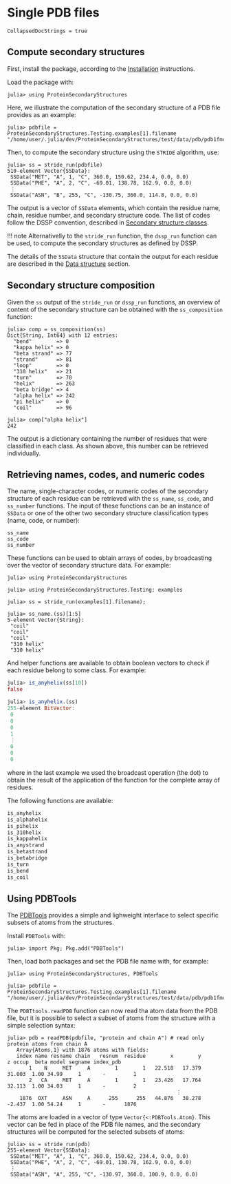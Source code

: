 # Single PDB files

```@meta
CollapsedDocStrings = true
```

## Compute secondary structures

First, install the package, according to the [Installation](@ref) instructions.

Load the package with:
```julia-repl
julia> using ProteinSecondaryStructures
```

Here, we illustrate the computation of the secondary structure of a PDB file provides
as an example:
```julia-repl
julia> pdbfile = ProteinSecondaryStructures.Testing.examples[1].filename
"/home/user/.julia/dev/ProteinSecondaryStructures/test/data/pdb/pdb1fmc.pdb"
```

Then, to compute the secondary structure using the `STRIDE` algorithm, use:
```julia-repl
julia> ss = stride_run(pdbfile)
510-element Vector{SSData}:
 SSData("MET", "A", 1, "C", 360.0, 150.62, 234.4, 0.0, 0.0)
 SSData("PHE", "A", 2, "C", -69.01, 138.78, 162.9, 0.0, 0.0)
 ⋮
 SSData("ASN", "B", 255, "C", -130.75, 360.0, 114.8, 0.0, 0.0)
```

The output is a vector of `SSData` elements, which contain the residue name, 
chain, residue number, and secondary structure code. The list of codes follow
the DSSP convention, described in [Secondary structure classes](@ref).

!!! note 
    Alternativelly to the `stride_run` function, the `dssp_run` function can be used, to compute the secondary structures as defined by DSSP.

The details of the `SSData` structure that contain the output for each residue are described in the [Data structure](@ref) section.

## Secondary structure composition

Given the `ss` output of the `stride_run` or `dssp_run` functions, an overview of content of the secondary structure can be obtained with the
`ss_composition` function:

```julia-repl
julia> comp = ss_composition(ss)
Dict{String, Int64} with 12 entries:
  "bend"        => 0
  "kappa helix" => 0
  "beta strand" => 77
  "strand"      => 81
  "loop"        => 0
  "310 helix"   => 21
  "turn"        => 70
  "helix"       => 263
  "beta bridge" => 4
  "alpha helix" => 242
  "pi helix"    => 0
  "coil"        => 96

julia> comp["alpha helix"]
242
```

The output is a dictionary containing the number of residues that were classified in each class. As shown above, this number can be retrieved individually.

## Retrieving names, codes, and numeric codes

The name, single-character codes, or numeric codes of the secondary structure of each residue can be retrieved with the `ss_name`, `ss_code`,
and `ss_number` functions. The input of these functions can be an instance of `SSData` or one of the other two secondary structure
classification types (name, code, or number): 

```@docs
ss_name
ss_code
ss_number
```

These functions can be used to obtain arrays of codes, by broadcasting over the
vector of secondary structure data. For example:

```jldoctest
julia> using ProteinSecondaryStructures

julia> using ProteinSecondaryStructures.Testing: examples

julia> ss = stride_run(examples[1].filename);

julia> ss_name.(ss)[1:5]
5-element Vector{String}:
 "coil"
 "coil"
 "coil"
 "310 helix"
 "310 helix"

```

And helper functions are available to obtain boolean vectors to check if each residue belong to some class. For example:

```julia
julia> is_anyhelix(ss[10])
false

julia> is_anyhelix.(ss)
255-element BitVector:
 0
 0
 0
 1
 ⋮
 0
 0
 0
```

where in the last example we used the broadcast operation (the dot) to obtain the result of the application of the function for the complete array of residues.

The following functions are available:
```julia
is_anyhelix
is_alphahelix
is_pihelix
is_310helix
is_kappahelix
is_anystrand
is_betastrand
is_betabridge
is_turn
is_bend
is_coil
```

## Using PDBTools

The [PDBTools](http://m3g.github.io/PDBTools.jl) provides a simple
and lighweight interface to select specific subsets of atoms from the
structures.

Install `PDBTools` with:
```julia-repl
julia> import Pkg; Pkg.add("PDBTools")
```

Then, load both packages and set the PDB file name with, for example:

```julia-repl
julia> using ProteinSecondaryStructures, PDBTools

julia> pdbfile = ProteinSecondaryStructures.Testing.examples[1].filename
"/home/user/.julia/dev/ProteinSecondaryStructures/test/data/pdb/pdb1fmc.pdb"
```

The `PDBTtools.readPDB` function can now read tha atom data from the PDB file, but it is possible to select a subset of atoms from the structure with a simple selection syntax:
```julia-repl
julia> pdb = readPDB(pdbfile, "protein and chain A") # read only protein atoms from chain A
   Array{Atoms,1} with 1876 atoms with fields:
   index name resname chain   resnum  residue        x        y        z occup  beta model segname index_pdb
       1    N     MET     A        1        1   22.518   17.379   31.003  1.00 34.99     1       -         1
       2   CA     MET     A        1        1   23.426   17.764   32.113  1.00 34.03     1       -         2
                                                       ⋮ 
    1876  OXT     ASN     A      255      255   44.876   38.278   -2.437  1.00 54.24     1       -      1876
```

The atoms are loaded in a vector of type `Vector{<:PDBTools.Atom}`. This vector can be fed in place of the PDB file names, and the secondary structures will be computed for the selected subsets of atoms:

```julia-repl
julia> ss = stride_run(pdb)
255-element Vector{SSData}:
 SSData("MET", "A", 1, "C", 360.0, 150.62, 234.4, 0.0, 0.0)
 SSData("PHE", "A", 2, "C", -69.01, 138.78, 162.9, 0.0, 0.0)
 ⋮
 SSData("ASN", "A", 255, "C", -130.97, 360.0, 100.9, 0.0, 0.0)
```




